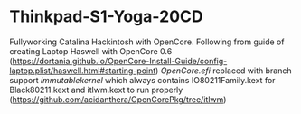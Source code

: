 # Thinkpad-S1-Yoga-20CD
Fullyworking Catalina Hackintosh with OpenCore.
Following from guide of creating Laptop Haswell with OpenCore 0.6 (https://dortania.github.io/OpenCore-Install-Guide/config-laptop.plist/haswell.html#starting-point)
_OpenCore.efi_ replaced with branch support _immutablekernel_ which always contains IO80211Family.kext for Black80211.kext and itlwm.kext to run properly (https://github.com/acidanthera/OpenCorePkg/tree/itlwm)
